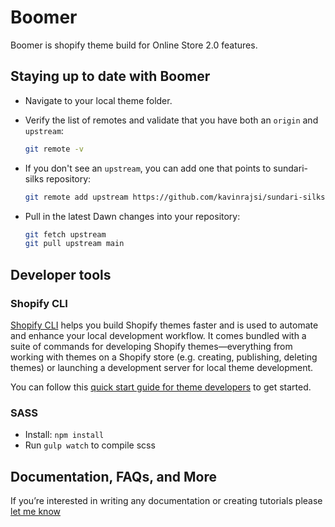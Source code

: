# Boomer

  Boomer is shopify theme build for Online Store 2.0 features.

## Staying up to date with Boomer

- Navigate to your local theme folder.
- Verify the list of remotes and validate that you have both an `origin` and `upstream`:

  ```sh
  git remote -v
  ```

- If you don't see an `upstream`, you can add one that points to sundari-silks repository:

  ```sh
  git remote add upstream https://github.com/kavinrajsi/sundari-silks
  ```

- Pull in the latest Dawn changes into your repository:

  ```sh
  git fetch upstream
  git pull upstream main
  ```

## Developer tools

### Shopify CLI

[Shopify CLI](https://github.com/Shopify/shopify-cli) helps you build Shopify themes faster and is used to automate and enhance your local development workflow. It comes bundled with a suite of commands for developing Shopify themes—everything from working with themes on a Shopify store (e.g. creating, publishing, deleting themes) or launching a development server for local theme development.

You can follow this [quick start guide for theme developers](https://github.com/Shopify/shopify-cli#quick-start-guide-for-theme-developers) to get started.

### SASS

- Install: `npm install`
- Run `gulp watch` to compile scss

## Documentation, FAQs, and More

If you’re interested in writing any documentation or creating tutorials please [let me know](mailto:sikavinraj@gmail.com)
